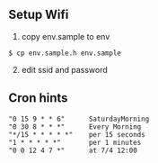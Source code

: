 ## Setup Wifi
1. copy env.sample to env
```
$ cp env.sample.h env.sample
```
2. edit ssid and password

## Cron hints
```
"0 15 9 * * 6"      SaturdayMorning
"0 30 8 * * *"      Every Morning
"*/15 * * * * *"    per 15 seconds
"1 * * * * *"       per 1 minutes
"0 0 12 4 7 *"      at 7/4 12:00
```
